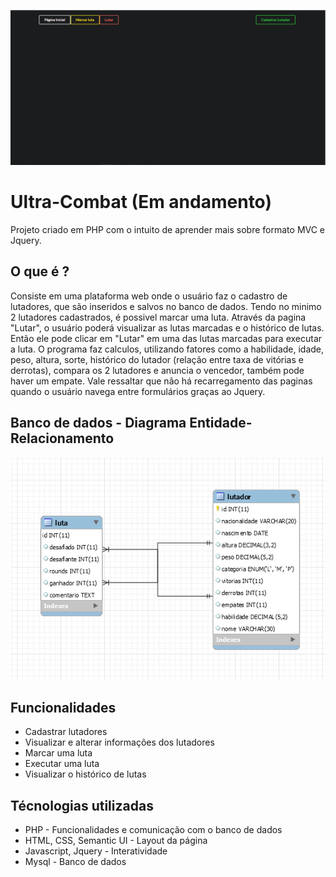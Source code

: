 ![Diagrama Entidade-Relacionamento](https://github.com/PedroGuilhermeBarauna/Ultra-Combat/blob/main/img/Pagina%20inicial.PNG)

# Ultra-Combat (Em andamento) #
Projeto criado em PHP com o intuito de aprender mais sobre formato MVC e Jquery.

## O que é ? ##
  Consiste em uma plataforma web onde o usuário faz o cadastro de lutadores, que são inseridos e salvos no banco de dados. Tendo no minimo 2 lutadores cadastrados, é possivel marcar uma luta. Através da pagina "Lutar", o usuário poderá visualizar as lutas marcadas e o histórico de lutas. Então ele pode clicar em "Lutar" em uma das lutas marcadas para executar a luta. O programa faz calculos, utilizando fatores como a habilidade, idade, peso, altura, sorte, histórico do lutador (relação entre taxa de vitórias e derrotas), compara os 2 lutadores e anuncia o vencedor, também pode haver um empate. Vale ressaltar que não há recarregamento das paginas quando o usuário navega entre formulários graças ao Jquery.
 ## Banco de dados - Diagrama Entidade-Relacionamento
 ![Diagrama Entidade-Relacionamento](https://github.com/PedroGuilhermeBarauna/Ultra-Combat/blob/main/img/Banco.PNG)

## Funcionalidades ##
* Cadastrar lutadores
* Visualizar e alterar informações dos lutadores
* Marcar uma luta
* Executar uma luta
* Visualizar o histórico de lutas

## Técnologias utilizadas ##
* PHP - Funcionalidades e comunicação com o banco de dados
* HTML, CSS, Semantic UI - Layout da página
* Javascript, Jquery - Interatividade
* Mysql - Banco de dados

